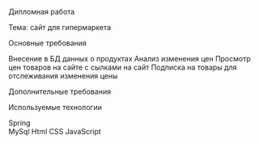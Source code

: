 Дипломная работа

Тема: сайт для гипермаркета

Основные требования

Внесение в БД данных о продуктах
Анализ изменения цен
Просмотр цен товаров на сайте с сылками на сайт
Подписка на товары для отслеживания изменения цены

Дополнительные требования

Используемые технологии

Spring </br>
MySql
Html
CSS
JavaScript

